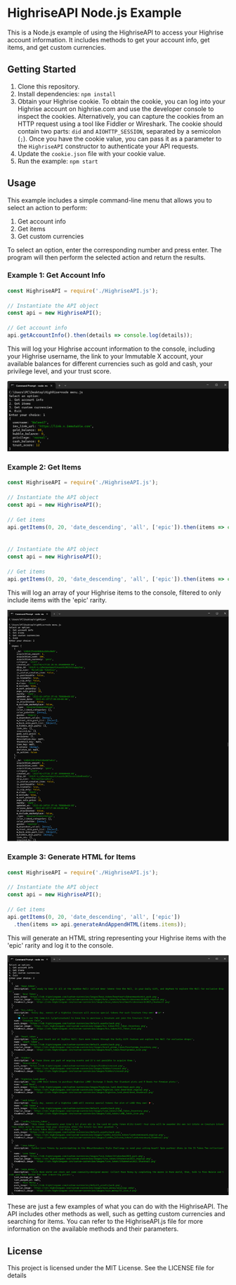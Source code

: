 # HighriseAPI Node.js Example

This is a Node.js example of using the HighriseAPI to access your Highrise account information. It includes methods to get your account info, get items, and get custom currencies. 

## Getting Started

1. Clone this repository.
2. Install dependencies: `npm install`
3. Obtain your Highrise cookie. To obtain the cookie, you can log into your Highrise account on highrise.com and use the developer console to inspect the cookies. Alternatively, you can capture the cookies from an HTTP request using a tool like Fiddler or Wireshark. The cookie should contain two parts: `did` and `AIOHTTP_SESSION`, separated by a semicolon (`;`). Once you have the cookie value, you can pass it as a parameter to the `HighriseAPI` constructor to authenticate your API requests.
4. Update the `cookie.json` file with your cookie value.
5. Run the example: `npm start`

## Usage

This example includes a simple command-line menu that allows you to select an action to perform:

1. Get account info
2. Get items
3. Get custom currencies

To select an option, enter the corresponding number and press enter. The program will then perform the selected action and return the results.

### Example 1: Get Account Info

```js
const HighriseAPI = require('./HighriseAPI.js');

// Instantiate the API object
const api = new HighriseAPI();

// Get account info
api.getAccountInfo().then(details => console.log(details));
```
This will log your Highrise account information to the console, including your Highrise username, the link to your Immutable X account, your available balances for different currencies such as gold and cash, your privilege level, and your trust score. 

![Menu Demo 1](imgs/menuDemo1.png)


### Example 2: Get Items

```js
const HighriseAPI = require('./HighriseAPI.js');

// Instantiate the API object
const api = new HighriseAPI();

// Get items
api.getItems(0, 20, 'date_descending', 'all', ['epic']).then(items => console.log(items));


// Instantiate the API object
const api = new HighriseAPI();

// Get items
api.getItems(0, 20, 'date_descending', 'all', ['epic']).then(items => console.log(items));
```
This will log an array of your Highrise items to the console, filtered to only include items with the 'epic' rarity.

![Menu Demo 2](imgs/menuDemo2.png)

### Example 3: Generate HTML for Items
```js
const HighriseAPI = require('./HighriseAPI.js');

// Instantiate the API object
const api = new HighriseAPI();

// Get items
api.getItems(0, 20, 'date_descending', 'all', ['epic'])
  .then(items => api.generateAndAppendHTML(items.items));
```
This will generate an HTML string representing your Highrise items with the 'epic' rarity and log it to the console.

![Menu Demo 3](imgs/menuDemo3.png)

These are just a few examples of what you can do with the HighriseAPI. The API includes other methods as well, such as getting custom currencies and searching for items. You can refer to the HighriseAPI.js file for more information on the available methods and their parameters.

## License
This project is licensed under the MIT License. See the LICENSE file for details

